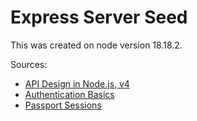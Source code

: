 # Express Server Seed

This was created on node version 18.18.2.

Sources:
- [API Design in Node.js, v4](https://frontendmasters.com/courses/api-design-nodejs-v4/)
- [Authentication Basics](https://www.theodinproject.com/lessons/nodejs-authentication-basics)
- [Passport Sessions](https://www.passportjs.org/concepts/authentication/sessions/)